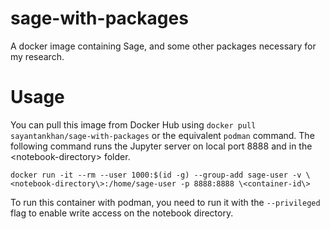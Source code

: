# sage-with-packages
A docker image containing Sage, and some other packages necessary for my research.

# Usage
You can pull this image from Docker Hub using `docker pull sayantankhan/sage-with-packages` or the equivalent `podman`
command. The following command runs the Jupyter server on local port 8888 and in the \<notebook-directory\> folder.

    docker run -it --rm --user 1000:$(id -g) --group-add sage-user -v \<notebook-directory\>:/home/sage-user -p 8888:8888 \<container-id\>

To run this container with podman, you need to run it with the `--privileged` flag to enable write access on the notebook directory.
